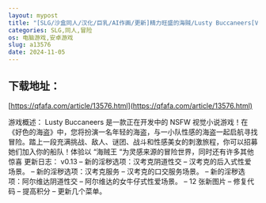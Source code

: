 ```yaml
---
layout: mypost
title: "[SLG/沙盒同人/汉化/巨乳/AI作画/更新]精力旺盛的海贼/Lusty Buccaneers[Ver0.13][PC+安卓/200M]"
categories: SLG,同人,冒险
os: 电脑游戏,安卓游戏
slug: a13576
date: 2024-11-05
---
```


## 下载地址：

[https://qfafa.com/article/13576.html](https://qfafa.com/article/13576.html)

游戏概述：
Lusty Buccaneers 是一款正在开发中的 NSFW 视觉小说游戏！在《好色的海盗》中，您将扮演一名年轻的海盗，与一小队性感的海盗一起启航寻找冒险。踏上一段充满挑战、敌人、谜团、战斗和性感美女的刺激旅程，你可以招募她们加入你的船队！体验以 “海贼王 “为灵感来源的冒险世界，同时还有许多其他惊喜
更新日志：
v0.13
– 新的淫秽选项：汉考克阴道性交
– 汉考克的后入式性爱场景。
– 新的淫秽选项：汉考克服务
– 汉考克的口交服务场景。
– 新的淫秽选项：阿尔维达阴道性交
– 阿尔维达的女牛仔式性爱场景。
– 12 张新图片
– 修复代码
– 提高积分
– 更新几个菜单。